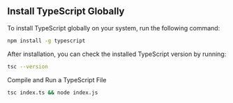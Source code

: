 ## Install TypeScript Globally

To install TypeScript globally on your system, run the following command:

```bash
npm install -g typescript
```

After installation, you can check the installed TypeScript version by running:

```bash
tsc --version
```

Compile and Run a TypeScript File

```bash
tsc index.ts && node index.js
```
